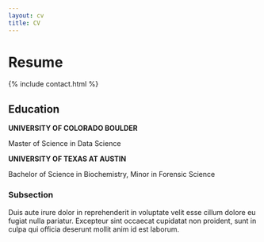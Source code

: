 ```yaml
---
layout: cv
title: CV
---
```


# Resume

{% include contact.html %}

## Education
<p><b> UNIVERSITY OF COLORADO BOULDER </b></p>
<p>Master of Science in Data Science<p>

<p><b> UNIVERSITY OF TEXAS AT AUSTIN </b></p>
<p>Bachelor of Science in Biochemistry, Minor in Forensic Science<p>


### Subsection

Duis aute irure dolor in reprehenderit in voluptate velit esse cillum dolore eu fugiat nulla pariatur. Excepteur sint occaecat cupidatat non proident, sunt in culpa qui officia deserunt mollit anim id est laborum.
